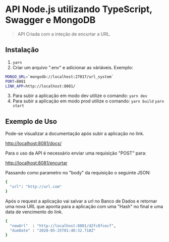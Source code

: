 # API Node.js utilizando TypeScript, Swagger e MongoDB
> API Criada com a inteção de encurtar a URL.

## Instalação
1. ```yarn```
2. Criar um arquivo ".env" e adicionar as váriáveis.
Exemplo:

```sh
MONGO_URL=`mongodb://localhost:27017/url_system`
PORT=8081
LINK_APP=http://localhost:8081/
```
3. Para subir a aplicação em modo dev utilize o comando:
```yarn dev```
4. Para subir a aplicação em modo prod utilize o comando:
```yarn build```
```yarn start```

## Exemplo de Uso
Pode-se visualizar a documentação após subir a aplicação no link.

[http://localhost:8081/docs/](http://localhost:8081/docs/)


Para o uso da API é necessário enviar uma requisição "POST" para:

[http://localhost:8081/encurtar](http://localhost:8081/docs/)

Passando como parametro no "body" da requisição o seguinte JSON:

```sh
{
  "url": "http://url.com"
}
```

Após o request a aplicação vai salvar a url no Banco de Dados e retornar uma nova URL que aponta para a aplicação com uma "Hash" no final e uma data de vencimento do link.

```sh
{
  "newUrl"  : "http://localhost:8081/d2fc8fcecf",
  "dueDate" : "2020-05-25T01:40:32.718Z"
}
```
